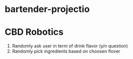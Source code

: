 # bartender-projectio
# CBD Robotics
1. Randomly ask user in term of drink flavor (y/n question)
2. Randomly pick ingredients based on choosen flover
